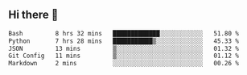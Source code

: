 ## Hi there 👋

<!--START_SECTION:waka-->

```txt
Bash         8 hrs 32 mins   █████████████░░░░░░░░░░░░   51.80 %
Python       7 hrs 28 mins   ███████████▒░░░░░░░░░░░░░   45.33 %
JSON         13 mins         ▒░░░░░░░░░░░░░░░░░░░░░░░░   01.32 %
Git Config   11 mins         ▒░░░░░░░░░░░░░░░░░░░░░░░░   01.12 %
Markdown     2 mins          ░░░░░░░░░░░░░░░░░░░░░░░░░   00.26 %
```

<!--END_SECTION:waka-->

<!--
**OliverShang/OliverShang** is a ✨ _special_ ✨ repository because its `README.md` (this file) appears on your GitHub profile.

Here are some ideas to get you started:

- 🔭 I’m currently working on ...
- 🌱 I’m currently learning ...
- 👯 I’m looking to collaborate on ...
- 🤔 I’m looking for help with ...
- 💬 Ask me about ...
- 📫 How to reach me: ...
- 😄 Pronouns: ...
- ⚡ Fun fact: ...
-->
